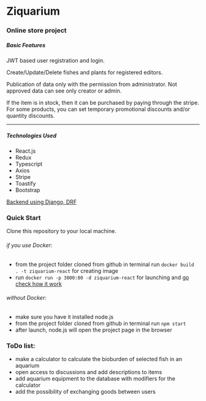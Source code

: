 # Ziquarium 
### Online store project

##### Basic Features
JWT based user registration and login.

Create/Update/Delete fishes and plants for registered editors.

Publication of data only with the permission from administrator. Not approved data can see only creator or admin. 

If the item is in stock, then it can be purchased by paying through the stripe.
For some products, you can set temporary promotional discounts and/or quantity discounts.

------------

##### Technologies Used
- React.js
- Redux
- Typescript
- Axios
- Stripe
- Toastify
- Bootstrap



 [Backend using Django, DRF](https://github.com/zemkar/ziquarium_django)
 
### Quick Start
 Clone this repository to your local machine.
###### if you use Docker:
- from the project folder cloned from github
 in terminal run `docker build . -t ziquarium-react` for creating image
- run `docker run -p 3000:80 -d ziquarium-react` for launching and [go check how it work](http://localhost:3000)


###### without Docker:
- make sure you have it installed node.js
- from the project folder cloned from github
in terminal run `npm start`
- after launch, node.js will open the project page in the browser

### ToDo list:

- make a calculator to calculate the bioburden of selected fish in an aquarium
- open access to discussions and add descriptions to items
- add aquarium equipment to the database with modifiers for the calculator
- add the possibility of exchanging goods between users




